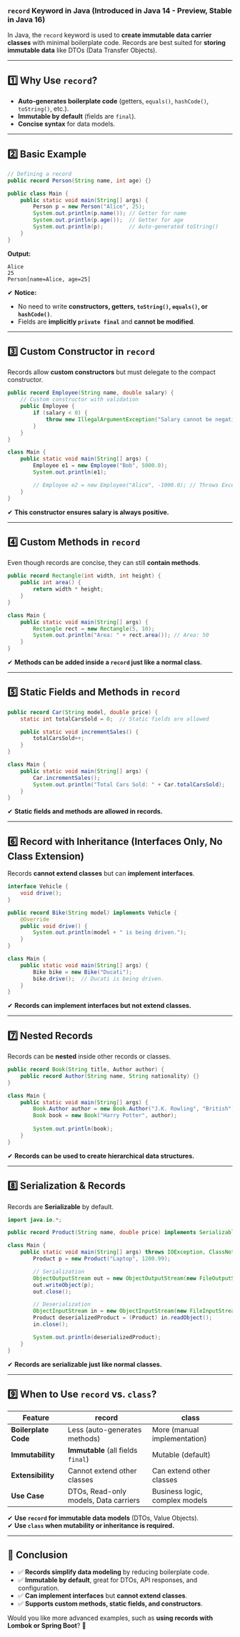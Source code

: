 ### **`record` Keyword in Java (Introduced in Java 14 - Preview, Stable in Java 16)**  

In Java, the `record` keyword is used to **create immutable data carrier classes** with minimal boilerplate code. Records are best suited for **storing immutable data** like DTOs (Data Transfer Objects).  

---

## **1️⃣ Why Use `record`?**
- **Auto-generates boilerplate code** (getters, `equals()`, `hashCode()`, `toString()`, etc.).
- **Immutable by default** (fields are `final`).
- **Concise syntax** for data models.

---

## **2️⃣ Basic Example**
```java
// Defining a record
public record Person(String name, int age) {}

public class Main {
    public static void main(String[] args) {
        Person p = new Person("Alice", 25);
        System.out.println(p.name()); // Getter for name
        System.out.println(p.age());  // Getter for age
        System.out.println(p);        // Auto-generated toString()
    }
}
```
**Output:**
```
Alice
25
Person[name=Alice, age=25]
```

✔ **Notice:**
- No need to write **constructors, getters, `toString()`, `equals()`, or `hashCode()`**.  
- Fields are **implicitly `private final`** and **cannot be modified**.

---

## **3️⃣ Custom Constructor in `record`**
Records allow **custom constructors** but must delegate to the compact constructor.

```java
public record Employee(String name, double salary) {
    // Custom constructor with validation
    public Employee {
        if (salary < 0) {
            throw new IllegalArgumentException("Salary cannot be negative!");
        }
    }
}

class Main {
    public static void main(String[] args) {
        Employee e1 = new Employee("Bob", 5000.0);
        System.out.println(e1);

        // Employee e2 = new Employee("Alice", -1000.0); // Throws Exception
    }
}
```

✔ **This constructor ensures salary is always positive.**

---

## **4️⃣ Custom Methods in `record`**
Even though records are concise, they can still **contain methods**.

```java
public record Rectangle(int width, int height) {
    public int area() {
        return width * height;
    }
}

class Main {
    public static void main(String[] args) {
        Rectangle rect = new Rectangle(5, 10);
        System.out.println("Area: " + rect.area()); // Area: 50
    }
}
```

✔ **Methods can be added inside a `record` just like a normal class.**

---

## **5️⃣ Static Fields and Methods in `record`**
```java
public record Car(String model, double price) {
    static int totalCarsSold = 0;  // Static fields are allowed

    public static void incrementSales() {
        totalCarsSold++;
    }
}

class Main {
    public static void main(String[] args) {
        Car.incrementSales();
        System.out.println("Total Cars Sold: " + Car.totalCarsSold);
    }
}
```

✔ **Static fields and methods are allowed in records.**

---

## **6️⃣ Record with Inheritance (Interfaces Only, No Class Extension)**
Records **cannot extend classes** but can **implement interfaces**.

```java
interface Vehicle {
    void drive();
}

public record Bike(String model) implements Vehicle {
    @Override
    public void drive() {
        System.out.println(model + " is being driven.");
    }
}

class Main {
    public static void main(String[] args) {
        Bike bike = new Bike("Ducati");
        bike.drive();  // Ducati is being driven.
    }
}
```

✔ **Records can implement interfaces but not extend classes.**

---

## **7️⃣ Nested Records**
Records can be **nested** inside other records or classes.

```java
public record Book(String title, Author author) {
    public record Author(String name, String nationality) {}
}

class Main {
    public static void main(String[] args) {
        Book.Author author = new Book.Author("J.K. Rowling", "British");
        Book book = new Book("Harry Potter", author);
        
        System.out.println(book);
    }
}
```

✔ **Records can be used to create hierarchical data structures.**

---

## **8️⃣ Serialization & Records**
Records are **Serializable** by default.

```java
import java.io.*;

public record Product(String name, double price) implements Serializable {}

class Main {
    public static void main(String[] args) throws IOException, ClassNotFoundException {
        Product p = new Product("Laptop", 1200.99);

        // Serialization
        ObjectOutputStream out = new ObjectOutputStream(new FileOutputStream("product.ser"));
        out.writeObject(p);
        out.close();

        // Deserialization
        ObjectInputStream in = new ObjectInputStream(new FileInputStream("product.ser"));
        Product deserializedProduct = (Product) in.readObject();
        in.close();

        System.out.println(deserializedProduct);
    }
}
```

✔ **Records are serializable just like normal classes.**

---

## **9️⃣ When to Use `record` vs. `class`?**
| Feature | **record** | **class** |
|---------|-----------|-----------|
| **Boilerplate Code** | Less (auto-generates methods) | More (manual implementation) |
| **Immutability** | **Immutable** (all fields `final`) | Mutable (default) |
| **Extensibility** | Cannot extend other classes | Can extend other classes |
| **Use Case** | DTOs, Read-only models, Data carriers | Business logic, complex models |

✔ **Use `record` for immutable data models** (DTOs, Value Objects).  
✔ **Use `class` when mutability or inheritance is required.**

---

## **🔹 Conclusion**
- ✅ **Records simplify data modeling** by reducing boilerplate code.
- ✅ **Immutable by default**, great for DTOs, API responses, and configuration.
- ✅ **Can implement interfaces** but **cannot extend classes**.
- ✅ **Supports custom methods, static fields, and constructors**.

Would you like more advanced examples, such as **using records with Lombok or Spring Boot**? 🚀